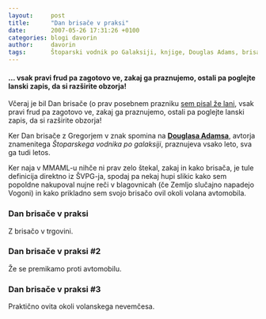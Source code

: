```yaml
---
layout:     post
title:      "Dan brisače v praksi"
date:       2007-05-26 17:31:26 +0100
categories: blogi davorin
author:		davorin
tags:		Štoparski vodnik po Galaksiji, knjige, Douglas Adams, brisača
---
```


#### … vsak pravi frud pa zagotovo ve, zakaj ga praznujemo, ostali pa poglejte lanski zapis, da si razširite obzorja!

Včeraj je bil Dan brisače (o prav posebnem prazniku [sem pisal že lani](http://em3r10.com/blogi/davorin/vesel-dan-brisace), vsak pravi frud pa zagotovo ve, zakaj ga praznujemo, ostali pa poglejte lanski zapis, da si razširite obzorja!

Ker Dan brisače z Gregorjem v znak spomina na **[Douglasa Adamsa](https://en.wikipedia.org/wiki/Douglas_Adams)**, avtorja znamenitega _Štoparskega vodnika po galaksiji_, praznujeva vsako leto, sva ga tudi letos.

Ker naja v MMAML-u nihče ni prav zelo štekal, zakaj in kako brisača, je tule definicija direktno iz ŠVPG-ja, spodaj pa nekaj hupi slikic kako sem popoldne nakupoval nujne reči v blagovnicah (če Zemljo slučajno napadejo Vogoni) in kako prikladno sem svojo brisačo ovil okoli volana avtomobila.

### Dan brisače v praksi
Z brisačo v trgovini.

### Dan brisače v praksi #2
Že se premikamo proti avtomobilu.

### Dan brisače v praksi #3
Praktično ovita okoli volanskega nevemčesa.